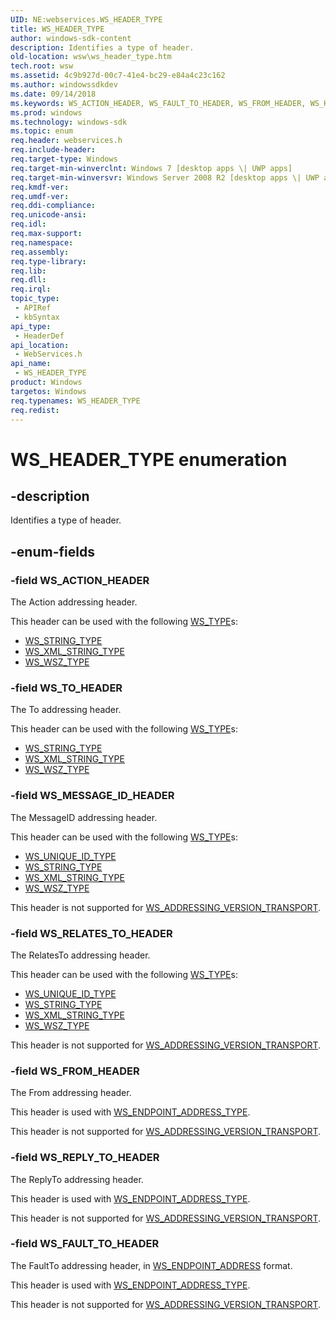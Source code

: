 ```yaml
---
UID: NE:webservices.WS_HEADER_TYPE
title: WS_HEADER_TYPE
author: windows-sdk-content
description: Identifies a type of header.
old-location: wsw\ws_header_type.htm
tech.root: wsw
ms.assetid: 4c9b927d-00c7-41e4-bc29-e84a4c23c162
ms.author: windowssdkdev
ms.date: 09/14/2018
ms.keywords: WS_ACTION_HEADER, WS_FAULT_TO_HEADER, WS_FROM_HEADER, WS_HEADER_TYPE, WS_HEADER_TYPE enumeration [Web Services for Windows], WS_MESSAGE_ID_HEADER, WS_RELATES_TO_HEADER, WS_REPLY_TO_HEADER, WS_TO_HEADER, webservices/WS_ACTION_HEADER, webservices/WS_FAULT_TO_HEADER, webservices/WS_FROM_HEADER, webservices/WS_HEADER_TYPE, webservices/WS_MESSAGE_ID_HEADER, webservices/WS_RELATES_TO_HEADER, webservices/WS_REPLY_TO_HEADER, webservices/WS_TO_HEADER, wsw.ws_header_type
ms.prod: windows
ms.technology: windows-sdk
ms.topic: enum
req.header: webservices.h
req.include-header: 
req.target-type: Windows
req.target-min-winverclnt: Windows 7 [desktop apps \| UWP apps]
req.target-min-winversvr: Windows Server 2008 R2 [desktop apps \| UWP apps]
req.kmdf-ver: 
req.umdf-ver: 
req.ddi-compliance: 
req.unicode-ansi: 
req.idl: 
req.max-support: 
req.namespace: 
req.assembly: 
req.type-library: 
req.lib: 
req.dll: 
req.irql: 
topic_type:
 - APIRef
 - kbSyntax
api_type:
 - HeaderDef
api_location:
 - WebServices.h
api_name:
 - WS_HEADER_TYPE
product: Windows
targetos: Windows
req.typenames: WS_HEADER_TYPE
req.redist: 
---
```


# WS_HEADER_TYPE enumeration


## -description


Identifies a type of header.
            


## -enum-fields




### -field WS_ACTION_HEADER

The Action addressing header.
                

This header can be used with the following <a href="https://msdn.microsoft.com/eb3732fd-1197-4e1c-b5b5-9a34aaa0951e">WS_TYPE</a>s:
                    <ul>
<li>
<a href="https://msdn.microsoft.com/eb3732fd-1197-4e1c-b5b5-9a34aaa0951e">WS_STRING_TYPE</a>
</li>
<li>
<a href="https://msdn.microsoft.com/eb3732fd-1197-4e1c-b5b5-9a34aaa0951e">WS_XML_STRING_TYPE</a>
</li>
<li>
<a href="https://msdn.microsoft.com/eb3732fd-1197-4e1c-b5b5-9a34aaa0951e">WS_WSZ_TYPE</a>
</li>
</ul>



### -field WS_TO_HEADER

The To addressing header.
                

This header can be used with the following <a href="https://msdn.microsoft.com/eb3732fd-1197-4e1c-b5b5-9a34aaa0951e">WS_TYPE</a>s:
                    <ul>
<li>
<a href="https://msdn.microsoft.com/eb3732fd-1197-4e1c-b5b5-9a34aaa0951e">WS_STRING_TYPE</a>
</li>
<li>
<a href="https://msdn.microsoft.com/eb3732fd-1197-4e1c-b5b5-9a34aaa0951e">WS_XML_STRING_TYPE</a>
</li>
<li>
<a href="https://msdn.microsoft.com/eb3732fd-1197-4e1c-b5b5-9a34aaa0951e">WS_WSZ_TYPE</a>
</li>
</ul>



### -field WS_MESSAGE_ID_HEADER

The MessageID addressing header.
                

This header can be used with the following <a href="https://msdn.microsoft.com/eb3732fd-1197-4e1c-b5b5-9a34aaa0951e">WS_TYPE</a>s:
                    <ul>
<li>
<a href="https://msdn.microsoft.com/eb3732fd-1197-4e1c-b5b5-9a34aaa0951e">WS_UNIQUE_ID_TYPE</a>
</li>
<li>
<a href="https://msdn.microsoft.com/eb3732fd-1197-4e1c-b5b5-9a34aaa0951e">WS_STRING_TYPE</a>
</li>
<li>
<a href="https://msdn.microsoft.com/eb3732fd-1197-4e1c-b5b5-9a34aaa0951e">WS_XML_STRING_TYPE</a>
</li>
<li>
<a href="https://msdn.microsoft.com/eb3732fd-1197-4e1c-b5b5-9a34aaa0951e">WS_WSZ_TYPE</a>
</li>
</ul>


This header is not supported for <a href="https://msdn.microsoft.com/87f60067-109c-456c-b060-33ab840872e0">WS_ADDRESSING_VERSION_TRANSPORT</a>.
                


### -field WS_RELATES_TO_HEADER

The RelatesTo addressing header.
                

This header can be used with the following <a href="https://msdn.microsoft.com/eb3732fd-1197-4e1c-b5b5-9a34aaa0951e">WS_TYPE</a>s:
                    <ul>
<li>
<a href="https://msdn.microsoft.com/eb3732fd-1197-4e1c-b5b5-9a34aaa0951e">WS_UNIQUE_ID_TYPE</a>
</li>
<li>
<a href="https://msdn.microsoft.com/eb3732fd-1197-4e1c-b5b5-9a34aaa0951e">WS_STRING_TYPE</a>
</li>
<li>
<a href="https://msdn.microsoft.com/eb3732fd-1197-4e1c-b5b5-9a34aaa0951e">WS_XML_STRING_TYPE</a>
</li>
<li>
<a href="https://msdn.microsoft.com/eb3732fd-1197-4e1c-b5b5-9a34aaa0951e">WS_WSZ_TYPE</a>
</li>
</ul>


This header is not supported for <a href="https://msdn.microsoft.com/87f60067-109c-456c-b060-33ab840872e0">WS_ADDRESSING_VERSION_TRANSPORT</a>.
                


### -field WS_FROM_HEADER

The From addressing header.
                

This header is used with <a href="https://msdn.microsoft.com/eb3732fd-1197-4e1c-b5b5-9a34aaa0951e">WS_ENDPOINT_ADDRESS_TYPE</a>.
                

This header is not supported for <a href="https://msdn.microsoft.com/87f60067-109c-456c-b060-33ab840872e0">WS_ADDRESSING_VERSION_TRANSPORT</a>.
                


### -field WS_REPLY_TO_HEADER

The ReplyTo addressing header.
                

This header is used with <a href="https://msdn.microsoft.com/eb3732fd-1197-4e1c-b5b5-9a34aaa0951e">WS_ENDPOINT_ADDRESS_TYPE</a>.
                

This header is not supported for <a href="https://msdn.microsoft.com/87f60067-109c-456c-b060-33ab840872e0">WS_ADDRESSING_VERSION_TRANSPORT</a>.
                


### -field WS_FAULT_TO_HEADER

The FaultTo addressing header, in <a href="https://msdn.microsoft.com/4e9b5f3e-849f-46aa-a94a-3cd6ae16275f">WS_ENDPOINT_ADDRESS</a> format.
                

This header is used with <a href="https://msdn.microsoft.com/eb3732fd-1197-4e1c-b5b5-9a34aaa0951e">WS_ENDPOINT_ADDRESS_TYPE</a>.
                

This header is not supported for <a href="https://msdn.microsoft.com/87f60067-109c-456c-b060-33ab840872e0">WS_ADDRESSING_VERSION_TRANSPORT</a>.
                

